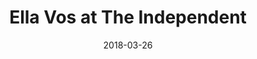 ---
date: '2018-03-26'
artist: Ella Vos
festival: ''
venue: The Independent
city: San Francisco
state: CA
country: USA
price: unknown
solo: 'No'
title: Ella Vos at The Independent
slug: 2018-03-26-ella-vos
cover: ''
genre: ''
category: show
tags:
  - unknown price
created: 02/15/2019
artists:
  - Ella Vos
  - Freya Ridings
openers:
  - Freya Ridings
---